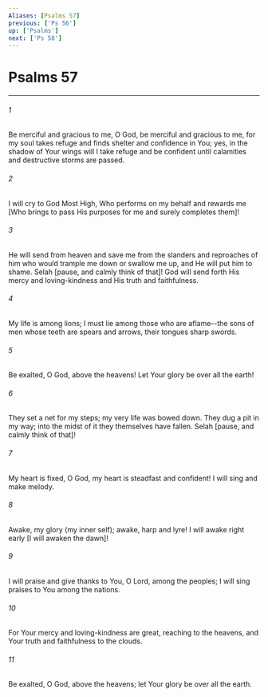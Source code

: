 ```yaml
---
Aliases: [Psalms 57]
previous: ['Ps 56']
up: ['Psalms']
next: ['Ps 58']
---
```

# Psalms 57

***














###### 1 






Be merciful and gracious to me, O God, be merciful and gracious to me, for my soul takes refuge and finds shelter and confidence in You; yes, in the shadow of Your wings will I take refuge and be confident until calamities and destructive storms are passed. 













###### 2 






I will cry to God Most High, Who performs on my behalf and rewards me [Who brings to pass His purposes for me and surely completes them]! 













###### 3 






He will send from heaven and save me from the slanders and reproaches of him who would trample me down or swallow me up, and He will put him to shame. Selah [pause, and calmly think of that]! God will send forth His mercy and loving-kindness and His truth and faithfulness. 













###### 4 






My life is among lions; I must lie among those who are aflame--the sons of men whose teeth are spears and arrows, their tongues sharp swords. 













###### 5 






Be exalted, O God, above the heavens! Let Your glory be over all the earth! 













###### 6 






They set a net for my steps; my very life was bowed down. They dug a pit in my way; into the midst of it they themselves have fallen. Selah [pause, and calmly think of that]! 













###### 7 






My heart is fixed, O God, my heart is steadfast and confident! I will sing and make melody. 













###### 8 






Awake, my glory (my inner self); awake, harp and lyre! I will awake right early [I will awaken the dawn]! 













###### 9 






I will praise and give thanks to You, O Lord, among the peoples; I will sing praises to You among the nations. 













###### 10 






For Your mercy and loving-kindness are great, reaching to the heavens, and Your truth and faithfulness to the clouds. 













###### 11 






Be exalted, O God, above the heavens; let Your glory be over all the earth.
